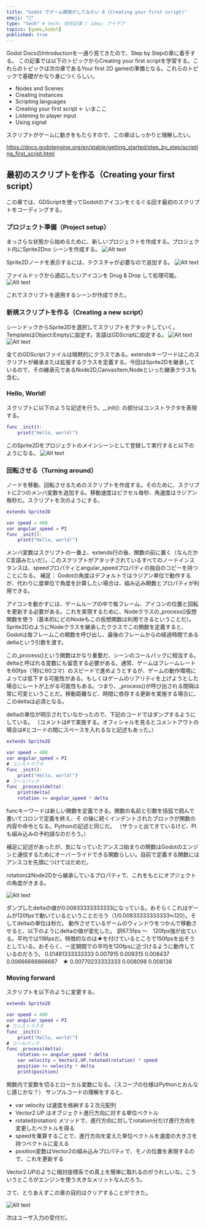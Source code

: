 ```yaml
---
title: "Godot でゲーム開発がしてみたい 8 (Creating your first script)"
emoji: "💨"
type: "tech" # tech: 技術記事 / idea: アイデア
topics: [game,Godot]
published: true
---
```

Godot DocsのIntroductionを一通り見てきたので、Step by Stepの章に着手する。
この記事では以下のトピックからCreating your first scriptを学習する。これらのトピックは次の章であるYour first 2D gameの準備となる。これらのトピックで基礎がかなり身につくらしい。
- Nodes and Scenes
- Creating instances 
- Scripting languages
- Creating your first script ← いまここ
- Listening to player input
- Using signal

スクリプトがゲームに動きをもたらすので、この章はしっかりと理解したい。

https://docs.godotengine.org/en/stable/getting_started/step_by_step/scripting_first_script.html

## 最初のスクリプトを作る（Creating your first script）

この章では、GDScriptを使ってGodotのアイコンをぐるぐる回す最初のスクリプトをコーディングする。

### プロジェクト準備（Project setup）
まっさらな状態から始めるために、新しいプロジェクトを作成する。プロジェクト内にSprite2Dno
シーンを作成する。
![Alt text](/images/articles/godot-tutorial8/Sprite2D.png)

Sprite2Dノードを表示するには、テクスチャが必要なので追加する。
![Alt text](/images/articles/godot-tutorial8/empty.png)

ファイルドックから適応したいアイコンを Drug & Drop して処理可能。
![Alt text](/images/articles/godot-tutorial8/IconAdded.png)

これでスクリプトを適用するシーンが作成できた。

### 新規スクリプトを作る（Creating a new script）
シーンドックからSprite2Dを選択してスクリプトをアタッチしていく。TemplateはObject:Emptyに設定す。言語はGDScriptに設定する。
![Alt text](/images/articles/godot-tutorial8/AttachScript.png)
![Alt text](/images/articles/godot-tutorial8/MakeFile.png)
  
全てのGDScriptファイルは暗黙的にクラスである。extendsキーワードはこのスクリプトが継承または拡張するクラスを定義する。今回はSprite2Dを継承しているので、その継承元であるNode2D,CanvasItem,Nodeといった継承クラスも含む。

### Hello, World!
スクリプトに以下のような記述を行う。__init(): の部分はコンストラクタを表現する。
```sprite_2d.gd
func _init():
	print("Hello, world!")
```
このSprite2Dをプロジェクトのメインシーンとして登録して実行すると以下のようになる。
![Alt text](/images/articles/godot-tutorial8/RunHelloWorld.png)


### 回転させる（Turning around）
ノードを移動、回転させるためのスクリプトを作成する。そのために、スクリプトに2つのメンバ変数を追加する。移動速度はピクセル毎秒、角速度はラジアン毎秒だ。スクリプトを次のようにする。
```sprite_2d.gd
extends Sprite2D

var speed = 400
var angular_speed = PI
func _init():
	print("Hello, world!")
```
メンバ変数はスクリプトの一番上、extends行の後、関数の前に置く（なんだかC言語みたいだ）。このスクリプトがアタッチされているすべてのノードインスタンスは、speedプロパティとangular_speedプロパティの独自のコピーを持つことになる。
補足：
Godotの角度はデフォルトではラジアン単位で動作するが、代わりに度単位で角度を計算したい場合は、組み込み関数とプロパティが利用できる。

アイコンを動かすには、ゲームループの中で毎フレーム、アイコンの位置と回転を更新する必要がある。これを実現するために、Nodeクラスの_process()仮想関数を使う（基本的にどのNodeもこの仮想関数は利用できるということだ）。Sprite2DのようにNodeクラスを継承したクラスでこの関数を定義すると、Godotは毎フレームこの関数を呼び出し、最後のフレームからの経過時間であるdeltaという引数を渡す。

この_process()という関数はかなり重要だ、シーンのコールバックに相当する。deltaと呼ばれる変数にも留意する必要がある。通常、ゲームはフレームレートを60fps（1秒に60コマ）のスピードで進めようとするが、ゲームの動作環境によっては低下する可能性がある。もしくはゲームのリアリティを上げようとした場合にレートが上がる可能性もある。つまり、_process()が呼び出される間隔は常に可変ということだ。移動距離など、時間に依存する更新を実施する場合に、このdeltaは必須となる。

deltaの単位が明示されていなかったので、下記のコードではダンプするようにしている。
（コメントは#で実施する。オフィシャルを見るとコメントアウトの場合は#とコードの間にスペースを入れるなと記述もあった。）

```sprite_2d.gd
extends Sprite2D

var speed = 400
var angular_speed = PI
# コンストラクタ
func _init():
	print("Hello, world!")
# コールバック
func _process(delta):
	print(delta)
	rotation += angular_speed * delta	

```

funcキーワードは新しい関数を定義できる。関数の名前と引数を括弧で囲んで書いてコロンで定義を終え、そ
の後に続くインデントされたブロックが関数の内容や命令となる。Pythonの記述と同じだ。
（サラッと出てきているけど、PIも組み込みの予約語なのだろう。）

補足に記述があったが、気になっていたアンスコ始まりの関数はGodotのエンジンと通信するためにオーバーライドできる関数らしい。自前で定義する関数にはアンスコを先頭につけてはだめだ。

rotationはNode2Dから継承しているプロパティで、これをもとにオブジェクトの角度がきまる。

![Alt text](/images/articles/godot-tutorial8/Rotation.png)

ダンプしたdeltaの値が0.00833333333333になっている。おそらくこれはゲームが120fpsで動いているということだろう（1/0.00833333333333≒120）。そしてdeltaの単位は秒だ。
動作させているゲームのウィンドウをつかんで移動させると、以下のようにdeltaの値が変化した。
訳67.5fps ～　120fps強が出ている。平均では118fpsだ。特徴的なのは★を付けているところで150fpsを出そうとしている。おそらく、一定期間での平均を120fpsに近づけるように動作しているのだろう。
0.01481333333333
0.007915
0.009315
0.008437
0.00666666666667　★
0.00770233333333
0.008098
0.008138

### Moving forward
スクリプトを以下のように変更する。

```sprite_2d.gd
extends Sprite2D

var speed = 400
var angular_speed = PI
# コンストラクタ
func _init():
	print("Hello, world!")
# コールバック
func _process(delta):
	rotation += angular_speed * delta	
	var velocity = Vector2.UP.rotated(rotation) * speed
	position += velocity * delta
    print(position)
```

関数内で変数を切るとローカル変数になる。（スコープの仕様はPythonとおんなじ感じかな？）
サンプルコードの理解をすると、
- var velocity は速度を格納する２次元配列
- Vector2.UP はオブジェクト進行方向に対する単位ベクトル
- rotated(rotation) メソッドで、進行方向に対してrotation分だけ進行方向を変更したベクトルを得る
- speedを乗算することで、進行方向を変えた単位ベクトルを速度の大きさを持つベクトルに変える
- position変数はVector2の組み込みプロパティで、モノの位置を表現するので、これを更新する

Vector2.UPのように相対座標系での真上を簡単に取れるのがうれしいな。こういうところがエンジンを使う大きなメリットなんだろう。

さて、とりあえずこの章の目的はクリアすることができた。

![Alt text](/images/articles/godot-tutorial8/Icon-Rotation-_DEBUG_-2023-10-13-13-07-44.gif)

次はユーザ入力の受付だ。